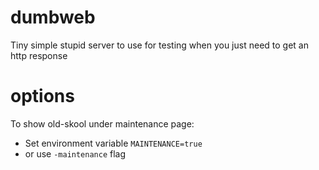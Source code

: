 # dumbweb
Tiny simple stupid server to use for testing when you just need to get an http response

# options
To show old-skool under maintenance page:
 * Set environment variable `MAINTENANCE=true`
 * or use `-maintenance` flag 
